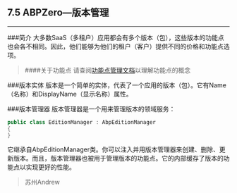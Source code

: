 ﻿## 7.5 ABPZero—版本管理
------------------------------
###简介
大多数SaaS（多租户）应用都会有多个版本（包），这些版本的功能点也会各不相同。因此，他们能够为他们的租户（客户）提供不同的价格和功能点选项。

>####关于功能点
>请查阅[功能点管理文档](https://github.com/ABPFrameWorkGroup/AbpDocument2Chinese/blob/master/Markdown/4.5%20ABP%E5%BA%94%E7%94%A8%E5%B1%82%E2%80%94%E5%8A%9F%E8%83%BD%E7%AE%A1%E7%90%86.md)以理解功能点的概念

###版本实体
版本是一个简单的实体，代表了一个应用的版本（包）。它有Name（名称）和DisplayName（显示名称）属性。

###版本管理器
版本管理器是一个用来管理版本的领域服务：

```csharp
public class EditionManager : AbpEditionManager
{
}
```
它继承自AbpEditionManager类。你可以注入并用版本管理器来创建、删除、更新版本。而且，版本管理器也被用于管理版本的功能点。它的内部缓存了版本的功能点以实现更好的性能。

>苏州Andrew